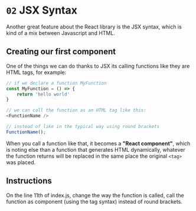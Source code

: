 # `02` JSX Syntax

Another great feature about the React library is the JSX syntax, which is kind of a mix between Javascript and HTML.

## Creating our first component

One of the things we can do thanks to JSX its calling functions like they are HTML tags, for example:
```js
// if we declare a function MyFunction
const MyFunction = () => {
    return 'hello world'
}

// we can call the function as an HTML tag like this:
<FunctionName />

// instead of like in the typical way using round brackets
FunctionName();
```

When you call a function like that, it becomes a **"React component"**, which is noting else than a function that generates HTML dynamically, whatever the function returns will be replaced in the same place the original `<tag>` was placed.

## Instructions

On the line 11th of index.js, change the way the function is called, call the function as component (using the tag syntax) instead of round brackets.
